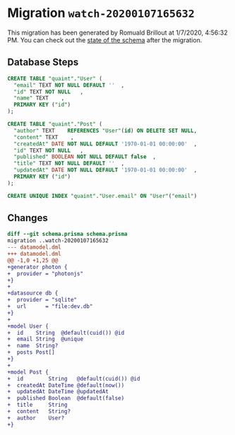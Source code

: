 # Migration `watch-20200107165632`

This migration has been generated by Romuald Brillout at 1/7/2020, 4:56:32 PM.
You can check out the [state of the schema](./schema.prisma) after the migration.

## Database Steps

```sql
CREATE TABLE "quaint"."User" (
  "email" TEXT NOT NULL DEFAULT ''  ,
  "id" TEXT NOT NULL   ,
  "name" TEXT    ,
  PRIMARY KEY ("id")
);

CREATE TABLE "quaint"."Post" (
  "author" TEXT    REFERENCES "User"(id) ON DELETE SET NULL,
  "content" TEXT    ,
  "createdAt" DATE NOT NULL DEFAULT '1970-01-01 00:00:00'  ,
  "id" TEXT NOT NULL   ,
  "published" BOOLEAN NOT NULL DEFAULT false  ,
  "title" TEXT NOT NULL DEFAULT ''  ,
  "updatedAt" DATE NOT NULL DEFAULT '1970-01-01 00:00:00'  ,
  PRIMARY KEY ("id")
);

CREATE UNIQUE INDEX "quaint"."User.email" ON "User"("email")
```

## Changes

```diff
diff --git schema.prisma schema.prisma
migration ..watch-20200107165632
--- datamodel.dml
+++ datamodel.dml
@@ -1,0 +1,25 @@
+generator photon {
+  provider = "photonjs"
+}
+
+datasource db {
+  provider = "sqlite"
+  url      = "file:dev.db"
+}
+
+model User {
+  id    String  @default(cuid()) @id
+  email String  @unique
+  name  String?
+  posts Post[]
+}
+
+model Post {
+  id        String   @default(cuid()) @id
+  createdAt DateTime @default(now())
+  updatedAt DateTime @updatedAt
+  published Boolean  @default(false)
+  title     String
+  content   String?
+  author    User?
+}
```



